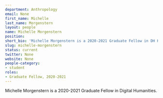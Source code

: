 ```yaml
---
department: Anthropology
email: None
first_name: Michelle
last_name: Morgenstern
layout: people
name: Michelle Morgenstern
position: 
short_bio: 'Michelle Morgenstern is a 2020-2021 Graduate Fellow in DH Humanities.'
slug: michelle-morgenstern
status: current
twitter: None
website: None
people-category:
- student
roles:
- Graduate Fellow, 2020-2021
---
```

Michelle Morgenstern is a 2020-2021 Graduate Fellow in Digital Humanities.